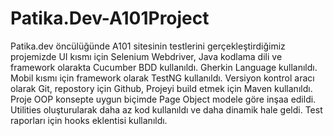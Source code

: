 # Patika.Dev-A101Project

Patika.dev öncülüğünde A101 sitesinin testlerini gerçekleştirdiğimiz projemizde UI kısmı için Selenium Webdriver,
Java kodlama dili ve  framework olarakta Cucumber BDD kullanıldı. Gherkin Language kullanıldı.
Mobil kısmı için framework olarak TestNG kullanıldı. 
Versiyon kontrol aracı olarak Git, repostory için Github, Projeyi build etmek için Maven kullanıldı.
Proje OOP konsepte uygun biçimde Page Object modele göre inşaa edildi. 
Utilities oluşturularak daha az kod kullanıldı ve daha dinamik hale geldi.
Test raporları için hooks eklentisi kullanıldı.

